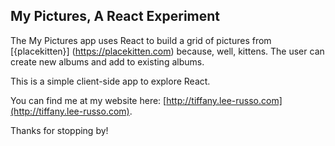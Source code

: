 ## My Pictures, A React Experiment

The My Pictures app uses React to build a grid
of pictures from [{placekitten}] (https://placekitten.com)
because, well, kittens. The user can create new albums 
and add to existing albums.

This is a simple client-side app to explore React.

You can find me at my website here:
[http://tiffany.lee-russo.com](http://tiffany.lee-russo.com).

Thanks for stopping by!

